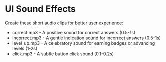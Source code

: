 # UI Sound Effects

Create these short audio clips for better user experience:

- correct.mp3 - A positive sound for correct answers (0.5-1s)
- incorrect.mp3 - A gentle indication sound for incorrect answers (0.5-1s)
- level_up.mp3 - A celebratory sound for earning badges or advancing levels (1-2s)
- click.mp3 - A subtle button click sound (0.1-0.2s)
